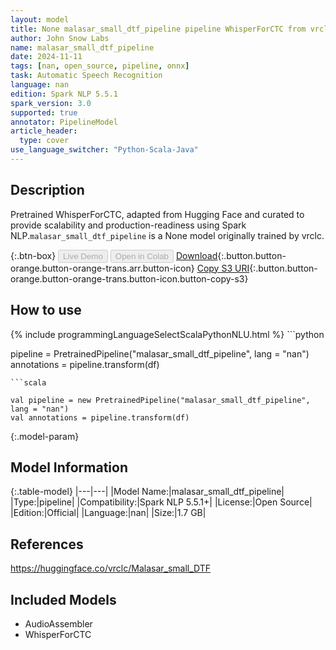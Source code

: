 ```yaml
---
layout: model
title: None malasar_small_dtf_pipeline pipeline WhisperForCTC from vrclc
author: John Snow Labs
name: malasar_small_dtf_pipeline
date: 2024-11-11
tags: [nan, open_source, pipeline, onnx]
task: Automatic Speech Recognition
language: nan
edition: Spark NLP 5.5.1
spark_version: 3.0
supported: true
annotator: PipelineModel
article_header:
  type: cover
use_language_switcher: "Python-Scala-Java"
---
```


## Description

Pretrained WhisperForCTC, adapted from Hugging Face and curated to provide scalability and production-readiness using Spark NLP.`malasar_small_dtf_pipeline` is a None model originally trained by vrclc.

{:.btn-box}
<button class="button button-orange" disabled>Live Demo</button>
<button class="button button-orange" disabled>Open in Colab</button>
[Download](https://s3.amazonaws.com/auxdata.johnsnowlabs.com/public/models/malasar_small_dtf_pipeline_nan_5.5.1_3.0_1731342109583.zip){:.button.button-orange.button-orange-trans.arr.button-icon}
[Copy S3 URI](s3://auxdata.johnsnowlabs.com/public/models/malasar_small_dtf_pipeline_nan_5.5.1_3.0_1731342109583.zip){:.button.button-orange.button-orange-trans.button-icon.button-copy-s3}

## How to use



<div class="tabs-box" markdown="1">
{% include programmingLanguageSelectScalaPythonNLU.html %}
```python

pipeline = PretrainedPipeline("malasar_small_dtf_pipeline", lang = "nan")
annotations =  pipeline.transform(df)   

```
```scala

val pipeline = new PretrainedPipeline("malasar_small_dtf_pipeline", lang = "nan")
val annotations = pipeline.transform(df)

```
</div>

{:.model-param}
## Model Information

{:.table-model}
|---|---|
|Model Name:|malasar_small_dtf_pipeline|
|Type:|pipeline|
|Compatibility:|Spark NLP 5.5.1+|
|License:|Open Source|
|Edition:|Official|
|Language:|nan|
|Size:|1.7 GB|

## References

https://huggingface.co/vrclc/Malasar_small_DTF

## Included Models

- AudioAssembler
- WhisperForCTC